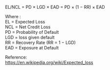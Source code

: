 


EL/NCL = PD × LGD × EAD = PD × (1 − RR) × EAD   

Where :    
EL = Expected Loss   
NCL = Net Credit Loss   
PD = Probability of Default   
LGD = loss given default    
RR = Recovery Rate (RR = 1 − LGD)   
EAD = Exposure at Default    

Reference:   
https://en.wikipedia.org/wiki/Expected_loss   
